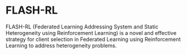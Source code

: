 # FLASH-RL
FLASH-RL (Federated Learning Addressing System and Static Heterogeneity using Reinforcement Learning) is a novel and effective strategy for client selection in Federated Learning using Reinforcement Learning to address heterogeneity problems.
